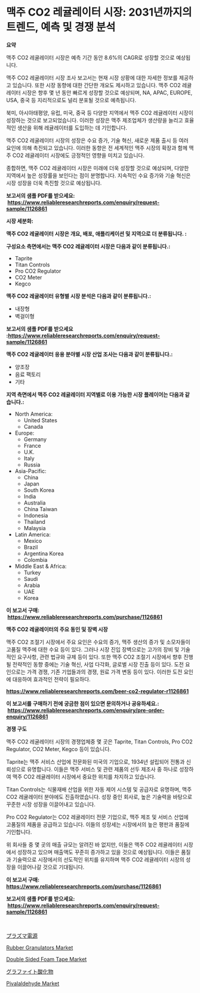 <p><h1>맥주 CO2 레귤레이터 시장: 2031년까지의 트렌드, 예측 및 경쟁 분석</h1></p><p><strong>요약</strong></p>
<p><p>맥주 CO2 레귤레이터 시장은 예측 기간 동안 8.6%의 CAGR로 성장할 것으로 예상됩니다.</p><p>맥주 CO2 레귤레이터 시장 조사 보고서는 현재 시장 상황에 대한 자세한 정보를 제공하고 있습니다. 또한 시장 동향에 대한 간단한 개요도 제시하고 있습니다. 맥주 CO2 레귤레이터 시장은 향후 몇 년 동안 빠르게 성장할 것으로 예상되며, NA, APAC, EUROPE, USA, 중국 등 지리적으로도 널리 분포될 것으로 예측됩니다.</p><p>북미, 아시아태평양, 유럽, 미국, 중국 등 다양한 지역에서 맥주 CO2 레귤레이터 시장이 성장하는 것으로 보고되었습니다. 이러한 성장은 맥주 제조업체가 생산량을 늘리고 효율적인 생산을 위해 레귤레이터를 도입하는 데 기인합니다.</p><p>맥주 CO2 레귤레이터 시장의 성장은 수요 증가, 기술 혁신, 새로운 제품 출시 등 여러 요인에 의해 촉진되고 있습니다. 이러한 동향은 전 세계적인 맥주 시장의 확장과 함께 맥주 CO2 레귤레이터 시장에도 긍정적인 영향을 미치고 있습니다.</p><p>종합하면, 맥주 CO2 레귤레이터 시장은 미래에 더욱 성장할 것으로 예상되며, 다양한 지역에서 높은 성장률을 보인다는 점이 분명합니다. 지속적인 수요 증가와 기술 혁신은 시장 성장을 더욱 촉진할 것으로 예상됩니다.</p></p>
<p><strong>보고서의 샘플 PDF를 받으세요: &nbsp;<a href="https://www.reliableresearchreports.com/enquiry/request-sample/1126861">https://www.reliableresearchreports.com/enquiry/request-sample/1126861</a></strong></p>
<p><strong>시장 세분화:</strong></p>
<p><strong> 맥주 CO2 레귤레이터 시장은 개요, 배포, 애플리케이션 및 지역으로 더 분류됩니다. :</strong></p>
<p><strong>구성요소 측면에서는 맥주 CO2 레귤레이터 시장은 다음과 같이 분류됩니다.:</strong></p>
<p><ul><li>Taprite</li><li>Titan Controls</li><li>Pro CO2 Regulator</li><li>CO2 Meter</li><li>Kegco</li></ul></p>
<p><strong> 맥주 CO2 레귤레이터 유형별 시장 분석은 다음과 같이 분류됩니다.:</strong></p>
<p><ul><li>내장형</li><li>벽걸이형</li></ul></p>
<p><strong>보고서의 샘플 PDF를 받으세요 :<a href="https://www.reliableresearchreports.com/enquiry/request-sample/1126861">https://www.reliableresearchreports.com/enquiry/request-sample/1126861</a></strong></p>
<p><strong> 맥주 CO2 레귤레이터 응용 분야별 시장 산업 조사는 다음과 같이 분류됩니다.:</strong></p>
<p><ul><li>양조장</li><li>음료 팩토리</li><li>기타</li></ul></p>
<p><strong>지역 측면에서 맥주 CO2 레귤레이터 지역별로 이용 가능한 시장 플레이어는 다음과 같습니다.:</strong></p>
<p><ul>
    <li>
        North America:
        <ul>
            <li>United States</li>
            <li>Canada</li>
        </ul>
    </li>
    <li>
        Europe:
        <ul>
            <li>Germany</li>
            <li>France</li>
            <li>U.K.</li>
            <li>Italy</li>
            <li>Russia</li>
        </ul>
    </li>
    <li>
        Asia-Pacific:
        <ul>
            <li>China</li>
            <li>Japan</li>
            <li>South Korea</li>
            <li>India</li>
            <li>Australia</li>
            <li>China Taiwan</li>
            <li>Indonesia</li>
            <li>Thailand</li>
            <li>Malaysia</li>
        </ul>
    </li>
    <li>
        Latin America:
        <ul>
            <li>Mexico</li>
            <li>Brazil</li>
            <li>Argentina Korea</li>
            <li>Colombia</li>
        </ul>
    </li>
    <li>
        Middle East & Africa:
        <ul>
            <li>Turkey</li>
            <li>Saudi</li>
            <li>Arabia</li>
            <li>UAE</li>
            <li>Korea</li>
        </ul>
    </li>
    </ul></p>
<p><strong>이 보고서 구매: &nbsp;<a href="https://www.reliableresearchreports.com/purchase/1126861">https://www.reliableresearchreports.com/purchase/1126861</a></strong></p>
<p><strong>맥주 CO2 레귤레이터의 주요 동인 및 장벽 시장</strong></p>
<p><p>맥주 CO2 조절기 시장에서 주요 요인은 수요의 증가, 맥주 생산의 증가 및 소모자들이 고품질 맥주에 대한 수요 등이 있다. 그러나 시장 진입 장벽으로는 고가의 장비 및 기술적인 요구사항, 관련 법규와 규제 등이 있다. 또한 맥주 CO2 조절기 시장에서 향후 진행될 전략적인 동향 중에는 기술 혁신, 사업 다각화, 글로벌 시장 진출 등이 있다. 도전 요인으로는 가격 경쟁, 기존 기업들과의 경쟁, 원료 가격 변동 등이 있다. 이러한 도전 요인에 대응하여 효과적인 전략이 필요하다.</p></p>
<p><strong><a href="https://www.reliableresearchreports.com/beer-co2-regulator-r1126861">https://www.reliableresearchreports.com/beer-co2-regulator-r1126861</a></strong></p>
<p><strong>이 보고서를 구매하기 전에 궁금한 점이 있으면 문의하거나 공유하세요.: &nbsp;<a href="https://www.reliableresearchreports.com/enquiry/pre-order-enquiry/1126861">https://www.reliableresearchreports.com/enquiry/pre-order-enquiry/1126861</a></strong></p>
<p><strong>경쟁 구도</strong></p>
<p><p>맥주 CO2 레귤레이터 시장의 경쟁업체중 몇 곳은 Taprite, Titan Controls, Pro CO2 Regulator, CO2 Meter, Kegco 등이 있습니다.</p><p>Taprite는 맥주 서비스 산업에 전문화된 미국의 기업으로, 1934년 설립되어 전통과 신뢰성으로 유명합니다. 이들은 맥주 서비스 및 관련 제품의 선두 제조사 중 하나로 성장하여 맥주 CO2 레귤레이터 시장에서 중요한 위치를 차지하고 있습니다.</p><p>Titan Controls는 식물재배 산업을 위한 자동 제어 시스템 및 공급자로 유명하며, 맥주 CO2 레귤레이터 분야에도 진출하였습니다. 성장 중인 회사로, 높은 기술력을 바탕으로 꾸준한 시장 성장을 이끌어내고 있습니다.</p><p>Pro CO2 Regulator는 CO2 레귤레이터 전문 기업으로, 맥주 제조 및 서비스 산업에 고품질의 제품을 공급하고 있습니다. 이들의 성장세는 시장에서의 높은 평판과 품질에 기인합니다.</p><p>위 회사들 중 몇 곳의 매출 규모는 알려진 바 없지만, 이들은 맥주 CO2 레귤레이터 시장에서 성장하고 있으며 매출액도 꾸준히 증가하고 있을 것으로 예상됩니다. 이들은 품질과 기술력으로 시장에서의 선도적인 위치를 유지하며 맥주 CO2 레귤레이터 시장의 성장을 이끌어나갈 것으로 기대됩니다.</p></p>
<p><strong>이 보고서 구매: &nbsp; <a href="https://www.reliableresearchreports.com/purchase/1126861">https://www.reliableresearchreports.com/purchase/1126861</a></strong></p>
<p><strong>보고서의 샘플 PDF를 받으세요: &nbsp;<a href="https://www.reliableresearchreports.com/enquiry/request-sample/1126861">https://www.reliableresearchreports.com/enquiry/request-sample/1126861</a></strong><strong></strong></p>
<p>&nbsp;</p>
<p><p><a href="https://github.com/oafhukehf4709715/Market-Research-Report-List-1/blob/main/162081626642.md">プラズマ電源</a></p><p><a href="https://view.publitas.com/reportprime-1/rubber-granulators-market-comprehensive-assessment-by-type-application-and-geography/">Rubber Granulators Market</a></p><p><a href="https://www.linkedin.com/pulse/double-sided-foam-tape-market-research-report-forecasted-period-p74bc?trackingId=6Ac29R%2BD7XKvt5vgGyziig%3D%3D">Double Sided Foam Tape Market</a></p><p><a href="https://github.com/dzy793153605/Market-Research-Report-List-1/blob/main/625833126643.md">グラファイト酸化物</a></p><p><a href="https://www.linkedin.com/pulse/pivalaldehyde-market-size-trends-growth-outlook-forecasted-nlsuc?trackingId=0hITcU%2BQIMGKLLrsAFLJzQ%3D%3D">Pivalaldehyde Market</a></p></p>